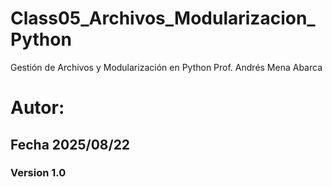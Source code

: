 # Class05_Archivos_Modularizacion_Python
 Gestión de Archivos y Modularización en Python
 Prof. Andrés Mena Abarca
# Autor: 
## Fecha 2025/08/22
### Version 1.0